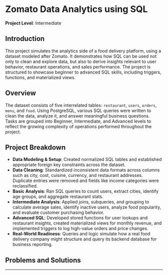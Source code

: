 # Zomato Data Analytics using SQL  
**Project Level**: Intermediate

## Introduction  
This project simulates the analytics side of a food delivery platform, using a dataset modeled after Zomato. It demonstrates how SQL can be used not only to clean and explore data, but also to derive insights relevant to user behavior, restaurant operations, and sales performance. The project is structured to showcase beginner to advanced SQL skills, including triggers, functions, and materialized views.

## Overview  
The dataset consists of five interrelated tables: `restaurant`, `users`, `orders`, `menu`, and `food`. Using PostgreSQL, various SQL queries were written to clean the data, analyze it, and answer meaningful business questions. Tasks are grouped into Beginner, Intermediate, and Advanced levels to reflect the growing complexity of operations performed throughout the project.

## Project Breakdown

- **Data Modeling & Setup**: Created normalized SQL tables and established appropriate foreign key constraints across the dataset.
- **Data Cleaning**: Standardized inconsistent data formats across columns such as city, cost, cuisine, currency, and restaurant addresses. Duplicate entries were removed and fields like income categories were reclassified.
- **Basic Analysis**: Ran SQL queries to count users, extract cities, identify age groups, and aggregate restaurant stats.
- **Intermediate Analysis**: Applied joins, subqueries, and grouping to calculate average sales, identify inactive users, analyze food popularity, and evaluate customer purchasing behavior.
- **Advanced SQL**: Developed stored functions for user lookups and restaurant insights, created materialized views for monthly revenue, and implemented triggers to log high-value orders and price changes.
- **Real-World Readiness**: Queries and logic simulate how a real food delivery company might structure and query its backend database for business reporting.

## Problems and Solutions

---

